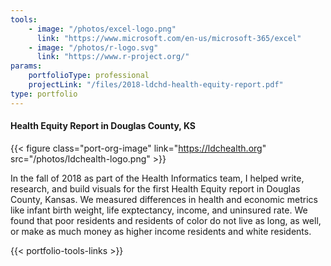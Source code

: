 ```yaml
---
tools:
    - image: "/photos/excel-logo.png"
      link: "https://www.microsoft.com/en-us/microsoft-365/excel"
    - image: "/photos/r-logo.svg"
      link: "https://www.r-project.org/"
params:
    portfolioType: professional 
    projectLink: "/files/2018-ldchd-health-equity-report.pdf"
type: portfolio 
---
```

#### Health Equity Report in Douglas County, KS

{{< figure class="port-org-image" link="https://ldchealth.org"  src="/photos/ldchealth-logo.png" >}}

In the fall of 2018 as part of the Health Informatics team, I helped write, research, and build visuals for the first Health Equity report in Douglas County, Kansas. We measured differences in health and economic metrics like infant birth weight, life exptectancy, income, and uninsured rate. We found that poor residents and residents of color do not live as long, as well, or make as much money as higher income residents and white residents.

{{< portfolio-tools-links >}}
